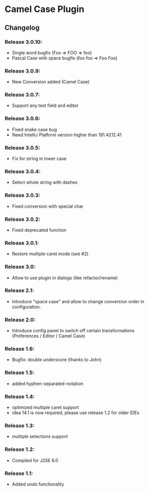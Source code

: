 # Camel Case Plugin

## Changelog

### Release 3.0.10:
* Single word bugfix (Foo => FOO => foo)
* Pascal Case with space bugfix (foo foo => Foo Foo)

### Release 3.0.9:
* New Conversion added (Camel Case)

### Release 3.0.7:
* Support any text field and editor

### Release 3.0.6:
* Fixed snake case bug
* Need IntelliJ Platform version higher than 191.4212.41

### Release 3.0.5:
* Fix for string in lower case

### Release 3.0.4:
* Select whole string with dashes

### Release 3.0.3:
* Fixed conversion with special char

### Release 3.0.2:
* Fixed deprecated function

### Release 3.0.1:
* Restore multiple caret mode (see #2)

### Release 3.0:
* Allow to use plugin in dialogs (like refactor/rename)

### Release 2.1:
* Introduce "space case" and allow to change conversion order in configuration.

### Release 2.0:
* Introduce config panel to switch off certain transformations (Preferences / Editor / Camel Case)

### Release 1.6:
* Bugfix: double underscore (thanks to John)

### Release 1.5:
* added hyphen-separated-notation

### Release 1.4:
* optimized multiple caret support
* idea 14.1 is now required, please use release 1.2 for older IDEs

### Release 1.3:
* multiple selections support

### Release 1.2:
* Compiled for J2SE 6.0

### Release 1.1:
* Added undo functionality